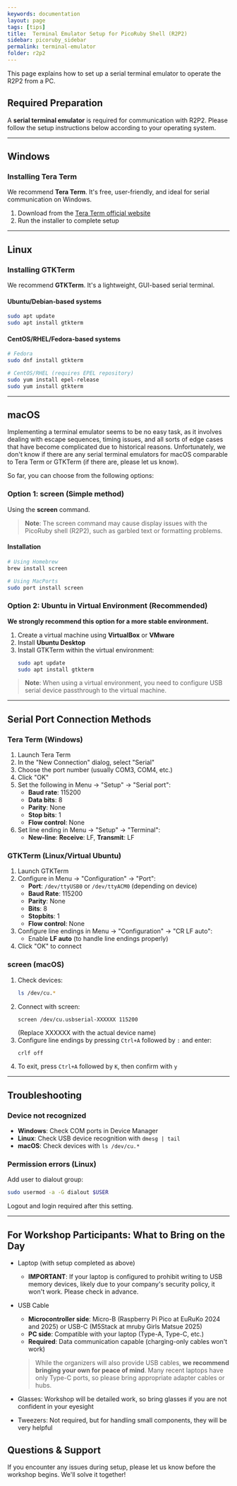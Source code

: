 ```yaml
---
keywords: documentation
layout: page
tags: [tips]
title:  Terminal Emulator Setup for PicoRuby Shell (R2P2)
sidebar: picoruby_sidebar
permalink: terminal-emulator
folder: r2p2
---
```


This page explains how to set up a serial terminal emulator to operate the R2P2 from a PC.

## Required Preparation

A **serial terminal emulator** is required for communication with R2P2.
Please follow the setup instructions below according to your operating system.

---

## Windows

### Installing Tera Term

We recommend **Tera Term**. It's free, user-friendly, and ideal for serial communication on Windows.

1. Download from the [Tera Term official website](https://teratermproject.github.io/index-en.html)
2. Run the installer to complete setup

---

## Linux

### Installing GTKTerm

We recommend **GTKTerm**. It's a lightweight, GUI-based serial terminal.

#### Ubuntu/Debian-based systems
```bash
sudo apt update
sudo apt install gtkterm
```

#### CentOS/RHEL/Fedora-based systems
```bash
# Fedora
sudo dnf install gtkterm

# CentOS/RHEL (requires EPEL repository)
sudo yum install epel-release
sudo yum install gtkterm
```

---

## macOS

Implementing a terminal emulator seems to be no easy task, as it involves dealing with escape sequences, timing issues, and all sorts of edge cases that have become complicated due to historical reasons.
Unfortunately, we don't know if there are any serial terminal emulators for macOS comparable to Tera Term or GTKTerm (if there are, please let us know).

So far, you can choose from the following options:

### Option 1: screen (Simple method)

Using the **screen** command.

> **Note**: The screen command may cause display issues with the PicoRuby shell (R2P2), such as garbled text or formatting problems.

#### Installation
```bash
# Using Homebrew
brew install screen

# Using MacPorts
sudo port install screen
```

### Option 2: Ubuntu in Virtual Environment (Recommended)

**We strongly recommend this option for a more stable environment.**

1. Create a virtual machine using **VirtualBox** or **VMware**
2. Install **Ubuntu Desktop**
3. Install GTKTerm within the virtual environment:
   ```bash
   sudo apt update
   sudo apt install gtkterm
   ```

> **Note**: When using a virtual environment, you need to configure USB serial device passthrough to the virtual machine.

---

## Serial Port Connection Methods

### Tera Term (Windows)

1. Launch Tera Term
2. In the "New Connection" dialog, select "Serial"
3. Choose the port number (usually COM3, COM4, etc.)
4. Click "OK"
5. Set the following in Menu → "Setup" → "Serial port":
   - **Baud rate**: 115200
   - **Data bits**: 8
   - **Parity**: None
   - **Stop bits**: 1
   - **Flow control**: None
6. Set line ending in Menu → "Setup" → "Terminal":
   - **New-line**: **Receive**: LF, **Transmit**: LF

### GTKTerm (Linux/Virtual Ubuntu)

1. Launch GTKTerm
2. Configure in Menu → "Configuration" → "Port":
   - **Port**: `/dev/ttyUSB0` or `/dev/ttyACM0` (depending on device)
   - **Baud Rate**: 115200
   - **Parity**: None
   - **Bits**: 8
   - **Stopbits**: 1
   - **Flow control**: None
3. Configure line endings in Menu → "Configuration" → "CR LF auto":
   - Enable **LF auto** (to handle line endings properly)
4. Click "OK" to connect

### screen (macOS)

1. Check devices:
   ```bash
   ls /dev/cu.*
   ```
2. Connect with screen:
   ```bash
   screen /dev/cu.usbserial-XXXXXX 115200
   ```
   (Replace XXXXXX with the actual device name)
3. Configure line endings by pressing `Ctrl+A` followed by `:` and enter:
   ```
   crlf off
   ```
4. To exit, press `Ctrl+A` followed by `K`, then confirm with `y`

---

## Troubleshooting

### Device not recognized

- **Windows**: Check COM ports in Device Manager
- **Linux**: Check USB device recognition with `dmesg | tail`
- **macOS**: Check devices with `ls /dev/cu.*`

### Permission errors (Linux)

Add user to dialout group:
```bash
sudo usermod -a -G dialout $USER
```
Logout and login required after this setting.

---

## For Workshop Participants: What to Bring on the Day

- Laptop (with setup completed as above)
  - **IMPORTANT**: If your laptop is configured to prohibit writing to USB memory devices, likely due to your company's security policy, it won't work. Please check in advance.
- USB Cable
  - **Microcontroller side**: Micro-B (Raspberry Pi Pico at EuRuKo 2024 and 2025) or USB-C (M5Stack at mruby Girls Matsue 2025)
  - **PC side**: Compatible with your laptop (Type-A, Type-C, etc.)
  - **Required**: Data communication capable (charging-only cables won't work)
  
  > While the organizers will also provide USB cables, **we recommend bringing your own for peace of mind**. Many recent laptops have only Type-C ports, so please bring appropriate adapter cables or hubs.

- Glasses: Workshop will be detailed work, so bring glasses if you are not confident in your eyesight
- Tweezers: Not required, but for handling small components, they will be very helpful

## Questions & Support

If you encounter any issues during setup, please let us know before the workshop begins. We'll solve it together!
